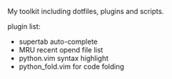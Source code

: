 My toolkit including dotfiles, plugins and scripts.

plugin list:
* supertab 
    auto-complete
* MRU 
    recent opend file list
* python.vim 
    syntax highlight
* python_fold.vim 
    for code folding
